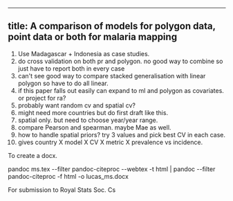 
---
title: A comparison of models for polygon data, point data or both for malaria mapping
---



1. Use Madagascar + Indonesia as case studies.
2. do cross validation on both pr and polygon. no good way to combine so just have to report both in every case
3. can't see good way to compare stacked generalisation with linear polygon so have to do all linear.
4. if this paper falls out easily can expand to ml and polygon as covariates. or project for ra?
5. probably want random cv and spatial cv?
6. might need more countries but do first draft like this.
7. spatial only. but need to choose year/year range.
8. compare Pearson and spearman. maybe Mae as well.
9. how to handle spatial priors? try 3 values and pick best CV in each case.
10. gives country X model X CV X metric X prevalence vs incidence.




To create a docx.

pandoc ms.tex --filter pandoc-citeproc --webtex -t html | pandoc --filter pandoc-citeproc -f html -o lucas_ms.docx


For submission to Royal Stats Soc. Cs



